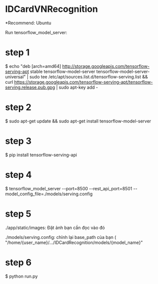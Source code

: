 # IDCardVNRecognition

*Recommend: Ubuntu

Run tensorflow_model_server:

# step 1
$ echo "deb [arch=amd64] http://storage.googleapis.com/tensorflow-serving-apt stable tensorflow-model-server tensorflow-model-server-universal" | sudo tee /etc/apt/sources.list.d/tensorflow-serving.list && \
curl https://storage.googleapis.com/tensorflow-serving-apt/tensorflow-serving.release.pub.gpg | sudo apt-key add -

# step 2
$ sudo apt-get update && sudo apt-get install tensorflow-model-server

# step 3
$ pip install tensorflow-serving-api

# step 4
$ tensorflow_model_server --port=8500 --rest_api_port=8501 --model_config_file=./models/serving.config

# step 5
./app/static/images: Đặt ảnh bạn cần đọc vào đó

./models/serving.config: chỉnh lại base_path của bạn ( "/home/{user_name}/.../IDCardRecognition/models/{model_name}"

# step 6
$ python run.py


